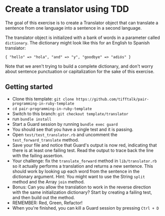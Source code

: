# Create a translator using TDD

The goal of this exercise is to create a Translator object that can translate
a sentence from one language into a sentence in a second language.

The translator object is initialized with a bank of words in a parameter called
`dictionary`. The dictionary might look like this for an English to Spanish
translator:

```
{ "hello" => "hola", "and" => "y", "goodbye" => "adiós" }
```

Note that we aren't trying to build a complete dictionary, and don't worry about
sentence punctuation or capitalization for the sake of this exercise.

## Getting started
* Clone this template:
  `git clone https://github.com/tifftalk/pair-programming-in-ruby-template`
* `cd pair-programming-in-ruby-template`
* Switch to this branch: `git checkout template/translator`
* run `bundle install`
* Start a Guard session by running `bundle exec guard`
* You should see that you have a single test and it is passing.
* Open `test/test_translator.rb` and uncomment the `test_forward_translate`
method.
* Save your file and notice that Guard's output is now red, indicating that
there is at least one failing test. Read the output to trace back the line with
the failing assertion.
* Your challenge: fix the `translate_forward` method in `lib/translator.rb` so
it actually performs a translation and returns a new sentence. This should work
by looking up each word from the sentence in the dictionary argument. Hint: You
might want to use the String `split` method and the Array `join` method.
* Bonus: Can you allow the translation to work in the reverse direction with
the same initialization dictionary? Start by creating a failing test, and then
build out the method.
* REMEMBER: Red, Green, Refactor!
* When you're finished, you can kill a Guard session by pressing `Ctrl + D`
